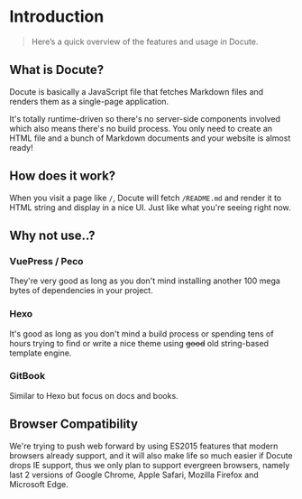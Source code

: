 # Introduction

> Here’s a quick overview of the features and usage in Docute.

<script>
console.log('??')
</script>

## What is Docute?

Docute is basically a JavaScript file that fetches Markdown files and renders them as a single-page application.

It's totally runtime-driven so there's no server-side components involved which also means there's no build process. You only need to create an HTML file and a bunch of Markdown documents and your website is almost ready!

## How does it work?

When you visit a page like `/`, Docute will fetch `/README.md` and render it to HTML string and display in a nice UI. Just like what you're seeing right now.

## Why not use..?

### VuePress / Peco

They're very good as long as you don't mind installing another 100 mega bytes of dependencies in your project.

### Hexo

It's good as long as you don't mind a build process or spending tens of hours trying to find or write a nice theme using ~~good~~ old string-based template engine.

### GitBook

Similar to Hexo but focus on docs and books.

## Browser Compatibility

We're trying to push web forward by using ES2015 features that modern browsers already support, and it will also make life so much easier if Docute drops IE support, thus we only plan to support evergreen browsers, namely last 2 versions of Google Chrome, Apple Safari, Mozilla Firefox and Microsoft Edge.
